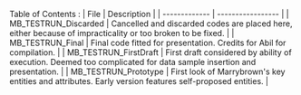 Table of Contents :
| File  | Description |
| ------------- | ----------------- |
| MB_TESTRUN_Discarded | Cancelled and discarded codes are placed here, either because of impracticality or too broken to be fixed. |
| MB_TESTRUN_Final | Final code fitted for presentation. Credits for Abil for compilation. |
| MB_TESTRUN_FirstDraft | First draft considered by ability of execution. Deemed too complicated for data sample insertion and presentation. |
| MB_TESTRUN_Prototype | First look of Marrybrown's key entities and attributes. Early version features self-proposed entities. |
